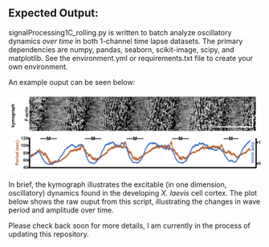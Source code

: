 ## Expected Output:

signalProcessing1C_rolling.py is written to batch analyze oscillatory dynamics _over time_ in both 1-channel time lapse datasets. The primary dependencies are numpy, pandas, seaborn, scikit-image, scipy, and matplotlib. See the environment.yml or requirements.txt file to create your own environment. 

An example ouput can be seen below:

![GitHub-Mark-Dark](https://github.com/zacswider/README_Images/blob/main/rollingOutput_light.jpg)

In brief, the kymograph illustrates the excitable (in one dimension, oscillatory) dynamics found in the developing _X. laevis_ cell cortex. The plot below shows the raw ouput from this script, illustrating the changes in wave period and amplitude over time. 

Please check back soon for more details, I am currently in the process of updating this repository.

